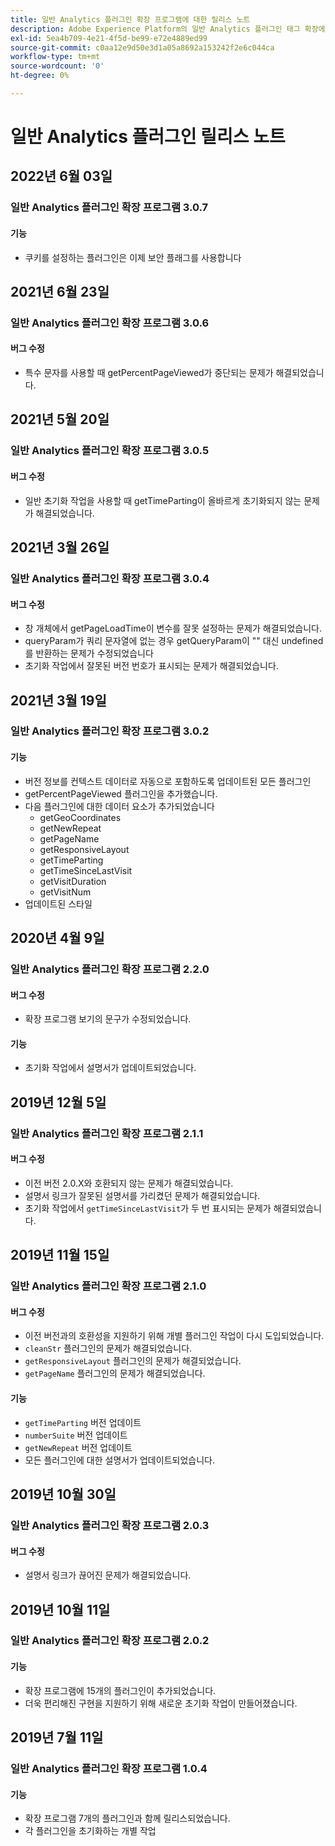 ```yaml
---
title: 일반 Analytics 플러그인 확장 프로그램에 대한 릴리스 노트
description: Adobe Experience Platform의 일반 Analytics 플러그인 태그 확장에 대한 최신 릴리스 노트입니다.
exl-id: 5ea4b709-4e21-4f5d-be99-e72e4889ed99
source-git-commit: c0aa12e9d50e3d1a05a8692a153242f2e6c044ca
workflow-type: tm+mt
source-wordcount: '0'
ht-degree: 0%

---
```


# 일반 Analytics 플러그인 릴리스 노트

## 2022년 6월 03일

### 일반 Analytics 플러그인 확장 프로그램 3.0.7

#### 기능

* 쿠키를 설정하는 플러그인은 이제 보안 플래그를 사용합니다

## 2021년 6월 23일

### 일반 Analytics 플러그인 확장 프로그램 3.0.6

#### 버그 수정

* 특수 문자를 사용할 때 getPercentPageViewed가 중단되는 문제가 해결되었습니다.

## 2021년 5월 20일

### 일반 Analytics 플러그인 확장 프로그램 3.0.5

#### 버그 수정

* 일반 초기화 작업을 사용할 때 getTimeParting이 올바르게 초기화되지 않는 문제가 해결되었습니다.

## 2021년 3월 26일

### 일반 Analytics 플러그인 확장 프로그램 3.0.4

#### 버그 수정

* 창 개체에서 getPageLoadTime이 변수를 잘못 설정하는 문제가 해결되었습니다.
* queryParam가 쿼리 문자열에 없는 경우 getQueryParam이 &quot;&quot; 대신 undefined를 반환하는 문제가 수정되었습니다
* 초기화 작업에서 잘못된 버전 번호가 표시되는 문제가 해결되었습니다.

## 2021년 3월 19일

### 일반 Analytics 플러그인 확장 프로그램 3.0.2

#### 기능

* 버전 정보를 컨텍스트 데이터로 자동으로 포함하도록 업데이트된 모든 플러그인
* getPercentPageViewed 플러그인을 추가했습니다.
* 다음 플러그인에 대한 데이터 요소가 추가되었습니다
   * getGeoCoordinates
   * getNewRepeat
   * getPageName
   * getResponsiveLayout
   * getTimeParting
   * getTimeSinceLastVisit
   * getVisitDuration
   * getVisitNum
* 업데이트된 스타일

## 2020년 4월 9일

### 일반 Analytics 플러그인 확장 프로그램 2.2.0

#### 버그 수정

* 확장 프로그램 보기의 문구가 수정되었습니다.

#### 기능

* 초기화 작업에서 설명서가 업데이트되었습니다.

## 2019년 12월 5일

### 일반 Analytics 플러그인 확장 프로그램 2.1.1

#### 버그 수정

* 이전 버전 2.0.X와 호환되지 않는 문제가 해결되었습니다.
* 설명서 링크가 잘못된 설명서를 가리켰던 문제가 해결되었습니다.
* 초기화 작업에서 `getTimeSinceLastVisit`가 두 번 표시되는 문제가 해결되었습니다.

## 2019년 11월 15일

### 일반 Analytics 플러그인 확장 프로그램 2.1.0

#### 버그 수정

* 이전 버전과의 호환성을 지원하기 위해 개별 플러그인 작업이 다시 도입되었습니다.
* `cleanStr` 플러그인의 문제가 해결되었습니다.
* `getResponsiveLayout` 플러그인의 문제가 해결되었습니다.
* `getPageName` 플러그인의 문제가 해결되었습니다.

#### 기능

* `getTimeParting` 버전 업데이트
* `numberSuite` 버전 업데이트
* `getNewRepeat` 버전 업데이트
* 모든 플러그인에 대한 설명서가 업데이트되었습니다.

## 2019년 10월 30일

### 일반 Analytics 플러그인 확장 프로그램 2.0.3

#### 버그 수정

* 설명서 링크가 끊어진 문제가 해결되었습니다.

## 2019년 10월 11일

### 일반 Analytics 플러그인 확장 프로그램 2.0.2

#### 기능

* 확장 프로그램에 15개의 플러그인이 추가되었습니다.
* 더욱 편리해진 구현을 지원하기 위해 새로운 초기화 작업이 만들어졌습니다.

## 2019년 7월 11일

### 일반 Analytics 플러그인 확장 프로그램 1.0.4

#### 기능

* 확장 프로그램 7개의 플러그인과 함께 릴리스되었습니다.
* 각 플러그인을 초기화하는 개별 작업
